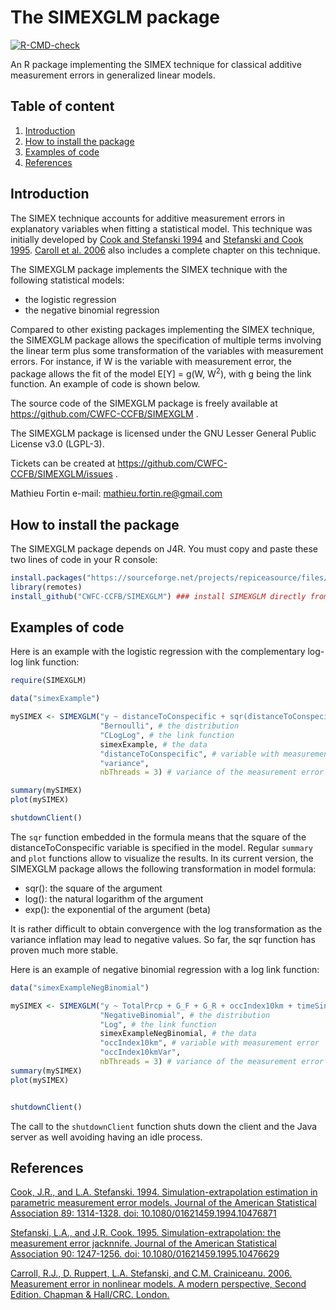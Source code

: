 The SIMEXGLM package
===============

<!-- badges: start -->
[![R-CMD-check](https://github.com/CWFC-CCFB/SIMEXGLM/actions/workflows/R-CMD-check.yaml/badge.svg)](https://github.com/CWFC-CCFB/SIMEXGLM/actions/workflows/R-CMD-check.yaml)
<!-- badges: end -->

An R package implementing the SIMEX technique for classical additive measurement errors in generalized linear models.

## Table of content

1. [Introduction](#Introduction)
2. [How to install the package](#how-to-install-the-package)
3. [Examples of code](#examples-of-code)
4. [References](#references)


## Introduction

The SIMEX technique accounts for additive measurement errors in explanatory variables when fitting a statistical model. This technique was initially developed by [Cook and Stefanski 1994](https://doi.org/10.1080/01621459.1994.10476871) and [Stefanski and Cook 1995](https://doi.org/10.1080/01621459.1995.10476629). [Caroll et al. 2006](https://www.taylorfrancis.com/books/mono/10.1201/9781420010138/measurement-error-nonlinear-models-ciprian-crainiceanu-raymond-carroll-leonard-stefanski-david-ruppert) also includes a complete chapter on this technique.  

The SIMEXGLM package implements the SIMEX technique with the following statistical models:

* the logistic regression
* the negative binomial regression

Compared to other existing packages implementing the SIMEX technique, the SIMEXGLM package allows the specification of multiple terms involving the linear term plus some transformation of the variables with measurement errors. For instance, if W is the variable with measurement error, the package allows the fit of the model E[Y] = g(W, W<sup>2</sup>), with g being the link function. An example of code is shown below. 

The source code of the SIMEXGLM package is freely available at https://github.com/CWFC-CCFB/SIMEXGLM .

The SIMEXGLM package is licensed under the GNU Lesser General Public License v3.0 (LGPL-3).

Tickets can be created at https://github.com/CWFC-CCFB/SIMEXGLM/issues .

Mathieu Fortin
e-mail: mathieu.fortin.re@gmail.com


## How to install the package

The SIMEXGLM package depends on J4R. You must copy and paste these two lines of code in your R console:

~~~R
install.packages("https://sourceforge.net/projects/repiceasource/files/latest/download", repos = NULL,  type="source") ### To install J4R (dependency)
library(remotes)
install_github("CWFC-CCFB/SIMEXGLM") ### install SIMEXGLM directly from GitHub
~~~

## Examples of code

Here is an example with the logistic regression with the complementary log-log link function:

~~~R
require(SIMEXGLM)

data("simexExample")

mySIMEX <- SIMEXGLM("y ~ distanceToConspecific + sqr(distanceToConspecific)", # the formula
                    "Bernoulli", # the distribution
                    "CLogLog", # the link function
                    simexExample, # the data
                    "distanceToConspecific", # variable with measurement error
                    "variance",
                    nbThreads = 3) # variance of the measurement error

summary(mySIMEX)
plot(mySIMEX)

shutdownClient()
~~~

The <code>sqr</code> function embedded in the formula means that the square of the distanceToConspecific variable is specified in the model. Regular <code>summary</code> and <code>plot</code> functions allow to visualize the results. In its current version, the SIMEXGLM package allows the following transformation in model formula:

* sqr(): the square of the argument
* log(): the natural logarithm of the argument
* exp(): the exponential of the argument (beta)

It is rather difficult to obtain convergence with the log transformation as the variance inflation may lead to negative values. So far, the sqr function has proven much more stable.

Here is an example of negative binomial regression with a log link function:

~~~R
data("simexExampleNegBinomial")

mySIMEX <- SIMEXGLM("y ~ TotalPrcp + G_F + G_R + occIndex10km + timeSince1970", # the formula
                    "NegativeBinomial", # the distribution
                    "Log", # the link function
                    simexExampleNegBinomial, # the data
                    "occIndex10km", # variable with measurement error
                    "occIndex10kmVar",
                    nbThreads = 3) # variance of the measurement error
summary(mySIMEX)
plot(mySIMEX)


shutdownClient()
~~~

The call to the <code>shutdownClient</code> function shuts down the client and the Java server as well avoiding having an idle process. 


## References

[Cook, J.R., and L.A. Stefanski. 1994. Simulation-extrapolation estimation in parametric measurement error models. Journal of the American Statistical Association 89: 1314-1328. doi: 10.1080/01621459.1994.10476871](https://doi.org/10.1080/01621459.1994.10476871)

[Stefanski, L.A., and J.R. Cook. 1995. Simulation-extrapolation: the measurement error jacknnife. Journal of the American Statistical Association 90: 1247-1256. doi: 10.1080/01621459.1995.10476629](https://doi.org/10.1080/01621459.1995.10476629)

[Carroll, R.J., D. Ruppert, L.A. Stefanski, and C.M. Crainiceanu. 2006. Measurement error in nonlinear models. A modern perspective, Second Edition. Chapman & Hall/CRC. London.](https://www.taylorfrancis.com/books/mono/10.1201/9781420010138/measurement-error-nonlinear-models-ciprian-crainiceanu-raymond-carroll-leonard-stefanski-david-ruppert)